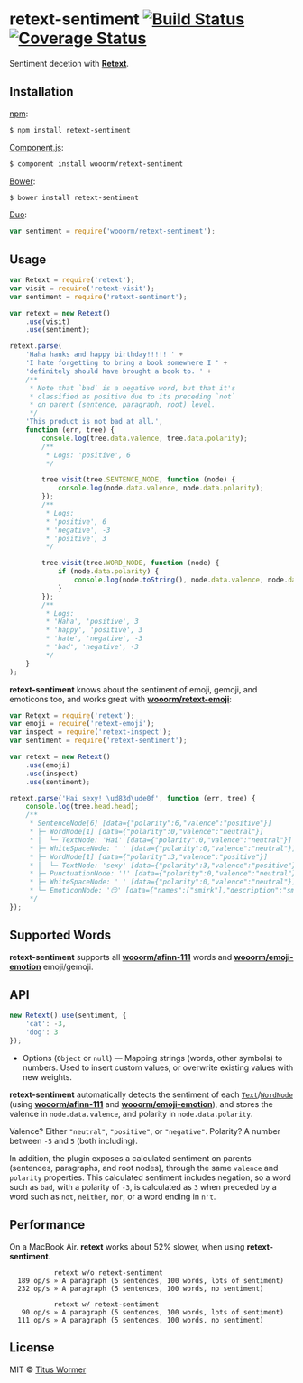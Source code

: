 # retext-sentiment [![Build Status](https://img.shields.io/travis/wooorm/retext-sentiment.svg?style=flat)](https://travis-ci.org/wooorm/retext-sentiment) [![Coverage Status](https://img.shields.io/coveralls/wooorm/retext-sentiment.svg?style=flat)](https://coveralls.io/r/wooorm/retext-sentiment?branch=master)

Sentiment decetion with **[Retext](https://github.com/wooorm/retext)**.

## Installation

[npm](https://docs.npmjs.com/cli/install):

```bash
$ npm install retext-sentiment
```

[Component.js](https://github.com/componentjs/component):

```bash
$ component install wooorm/retext-sentiment
```

[Bower](http://bower.io/#install-packages):

```bash
$ bower install retext-sentiment
```

[Duo](http://duojs.org/#getting-started):

```javascript
var sentiment = require('wooorm/retext-sentiment');
```

## Usage

```javascript
var Retext = require('retext');
var visit = require('retext-visit');
var sentiment = require('retext-sentiment');

var retext = new Retext()
    .use(visit)
    .use(sentiment);

retext.parse(
    'Haha hanks and happy birthday!!!!! ' +
    'I hate forgetting to bring a book somewhere I ' +
    'definitely should have brought a book to. ' +
    /**
     * Note that `bad` is a negative word, but that it's
     * classified as positive due to its preceding `not`
     * on parent (sentence, paragraph, root) level.
     */
    'This product is not bad at all.',
    function (err, tree) {
        console.log(tree.data.valence, tree.data.polarity);
        /**
         * Logs: 'positive', 6
         */

        tree.visit(tree.SENTENCE_NODE, function (node) {
            console.log(node.data.valence, node.data.polarity);
        });
        /**
         * Logs:
         * 'positive', 6
         * 'negative', -3
         * 'positive', 3
         */

        tree.visit(tree.WORD_NODE, function (node) {
            if (node.data.polarity) {
                console.log(node.toString(), node.data.valence, node.data.polarity);
            }
        });
        /**
         * Logs:
         * 'Haha', 'positive', 3
         * 'happy', 'positive', 3
         * 'hate', 'negative', -3
         * 'bad', 'negative', -3
         */
    }
);
```

**retext-sentiment** knows about the sentiment of emoji, gemoji, and emoticons too, and works great with [**wooorm/retext-emoji**](https://github.com/wooorm/retext-emoji):

```javascript
var Retext = require('retext');
var emoji = require('retext-emoji');
var inspect = require('retext-inspect');
var sentiment = require('retext-sentiment');

var retext = new Retext()
    .use(emoji)
    .use(inspect)
    .use(sentiment);

retext.parse('Hai sexy! \ud83d\ude0f', function (err, tree) {
    console.log(tree.head.head);
    /**
     * SentenceNode[6] [data={"polarity":6,"valence":"positive"}]
     * ├─ WordNode[1] [data={"polarity":0,"valence":"neutral"}]
     * │  └─ TextNode: 'Hai' [data={"polarity":0,"valence":"neutral"}]
     * ├─ WhiteSpaceNode: ' ' [data={"polarity":0,"valence":"neutral"}]
     * ├─ WordNode[1] [data={"polarity":3,"valence":"positive"}]
     * │  └─ TextNode: 'sexy' [data={"polarity":3,"valence":"positive"}]
     * ├─ PunctuationNode: '!' [data={"polarity":0,"valence":"neutral"}]
     * ├─ WhiteSpaceNode: ' ' [data={"polarity":0,"valence":"neutral"}]
     * └─ EmoticonNode: '😏' [data={"names":["smirk"],"description":"smirking face","tags":["smug"],"polarity":3,"valence":"positive"}]
     */
});
```

## Supported Words

**retext-sentiment** supports all **[wooorm/afinn-111](https://github.com/wooorm/afinn-111#supported-words)** words and **[wooorm/emoji-emotion](https://github.com/wooorm/emoji-emotion#supported-emoji)** emoji/gemoji.

## API

```javascript
new Retext().use(sentiment, {
    'cat': -3,
    'dog': 3
});
```

- Options (`Object` or `null`) — Mapping strings (words, other symbols) to numbers. Used to insert custom values, or overwrite existing values with new weights.

**retext-sentiment** automatically detects the sentiment of each [`Text`](https://github.com/wooorm/textom#textomtextvalue-nlcsttext)/[`WordNode`](https://github.com/wooorm/textom#textomwordnode-nlcstwordnode) (using [**wooorm/afinn-111**](https://github.com/wooorm/afinn-111) and [**wooorm/emoji-emotion**](https://github.com/wooorm/emoji-emotion)), and stores the valence in `node.data.valence`, and polarity in `node.data.polarity`.

Valence? Either `"neutral"`, `"positive"`, or `"negative"`. Polarity? A number between `-5` and `5` (both including).

In addition, the plugin exposes a calculated sentiment on parents (sentences, paragraphs, and root nodes), through the same `valence` and `polarity` properties. This calculated sentiment includes negation, so a word such as `bad`, with a polarity of `-3`, is calculated as `3` when preceded by a word such as `not`, `neither`, `nor`, or a word ending in `n't`.

## Performance

On a MacBook Air. **retext** works about 52% slower, when using **retext-sentiment**.

```text
           retext w/o retext-sentiment
  189 op/s » A paragraph (5 sentences, 100 words, lots of sentiment)
  232 op/s » A paragraph (5 sentences, 100 words, no sentiment)

           retext w/ retext-sentiment
   90 op/s » A paragraph (5 sentences, 100 words, lots of sentiment)
  111 op/s » A paragraph (5 sentences, 100 words, no sentiment)
```

## License

MIT © [Titus Wormer](http://wooorm.com)
